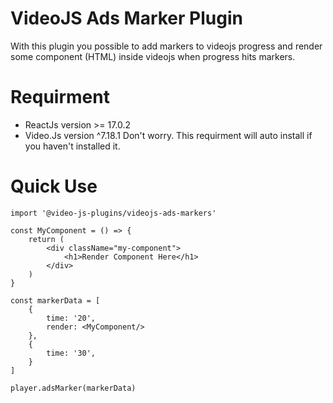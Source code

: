 # VideoJS Ads Marker Plugin
With this plugin you possible to add markers to videojs progress and render some component (HTML) inside videojs when progress hits markers.

# Requirment
- ReactJs version >= 17.0.2
- Video.Js version ^7.18.1
Don't worry. This requirment will auto install if you haven't installed it.

# Quick Use
```
import '@video-js-plugins/videojs-ads-markers'

const MyComponent = () => {
    return (
        <div className="my-component">
            <h1>Render Component Here</h1>
        </div>
    )
}

const markerData = [
    {
        time: '20',
        render: <MyComponent/>
    },
    {
        time: '30',
    }
]

player.adsMarker(markerData)

```
